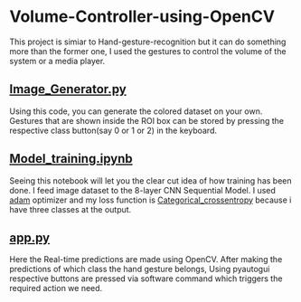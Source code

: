 # Volume-Controller-using-OpenCV

 This project is simiar to Hand-gesture-recognition but it can do something more than the former one, I used the gestures to control the volume of the system or a media player.
 
 ## [Image_Generator.py](https://github.com/Annamalaisaravanan/Volume-Controller-using-OpenCV/blob/main/Image_Generator.py)
 Using this code, you can generate the colored dataset on your own. Gestures that are shown inside the ROI box can be stored by pressing the respective class button(say 0 or 1 or 2) in the keyboard.
 
 ## [Model_training.ipynb](https://github.com/Annamalaisaravanan/Volume-Controller-using-OpenCV/blob/main/Model_training.ipynb)
 Seeing this notebook will let you the clear cut idea of how training has been done. I feed image dataset to the 8-layer CNN Sequential Model. I used [adam](https://keras.io/api/optimizers/adam/) optimizer and my loss function is [Categorical_crossentropy](https://keras.io/api/losses/probabilistic_losses/#categoricalcrossentropy-class) because i have three classes at the output.
 
 
 ## [app.py](https://github.com/Annamalaisaravanan/Volume-Controller-using-OpenCV/blob/main/app.py)
 Here the Real-time predictions are made using OpenCV. After making the predictions of which class the hand gesture belongs, Using pyautogui respective buttons are pressed via software command which triggers the required action we need.  
     
